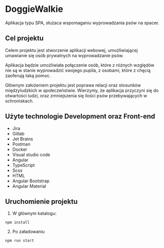 # DoggieWalkie

Aplikacja typu SPA, służaca wspomaganiu wyprowadzania psów na spacer.

## Cel projektu

Celem projektu jest stworzenie aplikacji webowej, umożliwiającej umawianie się osób prywatnych na wyprowadzanie psów. 

Aplikacja będzie umożliwiała połączenie osób, które z różnych względów nie są w stanie wyprowadzić swojego pupila, z osobami, które z chęcią zaoferują taką pomoc.

Głównym założeniem projektu jest poprawa relacji oraz stosunków międzyludzkich w społeczeństwie. Wierzymy, że aplikacja przyczyni się do otwartości ludzi, oraz zmniejszenia się ilości psów przebywających w schroniskach.

## Użyte technologie Development oraz Front-end

- Jira
- Gitlab
- Jet Brains
- Postman
- Docker
- Visual studio code
- Angular
- TypeScript
- Scss
- HTML
- Angular Bootstrap
- Angular Material

## Uruchomienie projektu

1. W głównym katalogu:

```console
npm install
```
2. Po załadowaniu 

```console
npm run start
```
